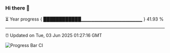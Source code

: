 ### Hi there 👋

⏳ Year progress { ████████████▁▁▁▁▁▁▁▁▁▁▁▁▁▁▁▁▁▁ } 41.93 %

---

⏰ Updated on Tue, 03 Jun 2025 01:27:16 GMT

![Progress Bar CI](https://github.com/JuvenileQ/Progress-Bar-CI/workflows/main/badge.svg)
